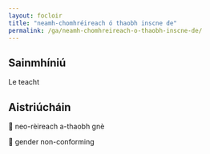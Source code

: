 ```yaml
---
layout: focloir
title: "neamh-chomhréireach ó thaobh inscne de"
permalink: /ga/neamh-chomhreireach-o-thaobh-inscne-de/
---
```


## Sainmhíniú

Le teacht

## Aistriúcháin

&#x1f3f4;&#xe0067;&#xe0062;&#xe0073;&#xe0063;&#xe0074;&#xe007f; neo-rèireach a-thaobh gnè

&#x1f3f4;&#xe0067;&#xe0062;&#xe0065;&#xe006e;&#xe0067;&#xe007f; gender non-conforming